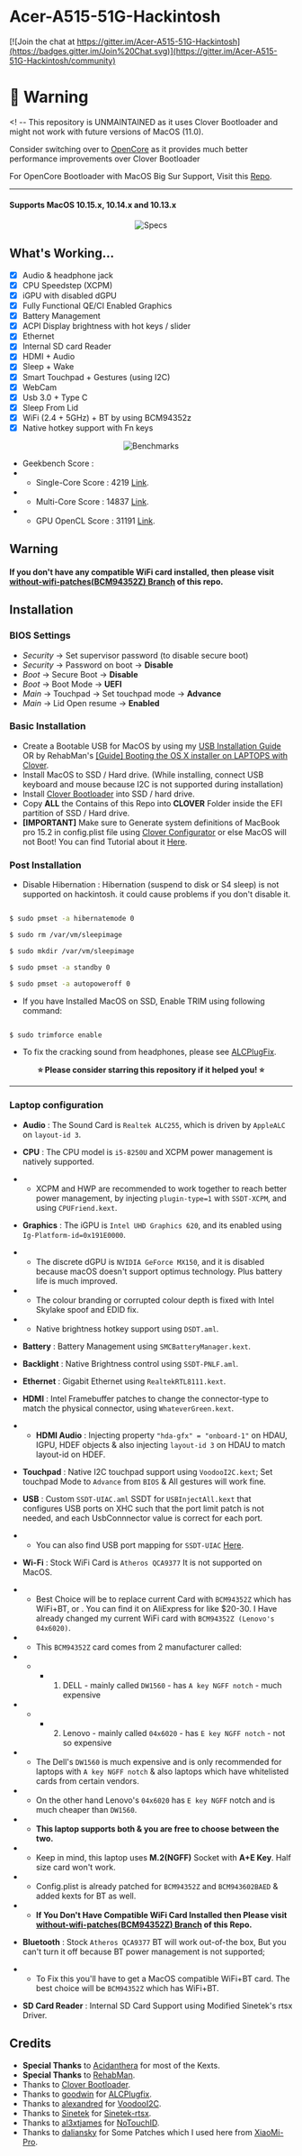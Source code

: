 

# Acer-A515-51G-Hackintosh

[![Join the chat at https://gitter.im/Acer-A515-51G-Hackintosh](https://badges.gitter.im/Join%20Chat.svg)](https://gitter.im/Acer-A515-51G-Hackintosh/community)

# :rotating_light: Warning

<! -- This repository is UNMAINTAINED as it uses Clover Bootloader and might not work with future versions of MacOS (11.0).

Consider switching over to [OpenCore](https://github.com/SiddheshNan/Acer-A515-51G-Hackintosh-OpenCore) as it provides much better performance improvements over Clover Bootloader

For OpenCore Bootloader with MacOS Big Sur Support, Visit this [Repo](https://github.com/SiddheshNan/Acer-A515-51G-Hackintosh-OpenCore).


---


#### Supports MacOS 10.15.x, 10.14.x and 10.13.x

<p align="center">
  <img src="https://i.imgur.com/s5tJPnX.png" alt="Specs">
</p>


## What's Working...
 - [x] Audio & headphone jack
 - [x] CPU Speedstep (XCPM)
 - [x] iGPU with disabled dGPU
 - [x] Fully Functional QE/CI Enabled Graphics
 - [x] Battery Management
 - [x] ACPI Display brightness with hot keys / slider
 - [x] Ethernet
 - [x] Internal SD card Reader
 - [x] HDMI + Audio
 - [x] Sleep + Wake
 - [x] Smart Touchpad + Gestures (using I2C)
 - [x] WebCam
 - [x] Usb 3.0 + Type C
 - [x] Sleep From Lid
 - [x] WiFi (2.4 + 5GHz) + BT by using BCM94352z
 - [x] Native hotkey support with Fn keys

<p align="center">
  <img src="https://i.imgur.com/A0cKRrX.png" alt="Benchmarks">
</p>

  - Geekbench Score :
  - - Single-Core Score : 4219 [Link](https://browser.geekbench.com/v4/cpu/13793813).
  - - Multi-Core Score : 14837 [Link](https://browser.geekbench.com/v4/cpu/13793813).
  - - GPU OpenCL Score : 31191 [Link](https://browser.geekbench.com/v4/compute/4258348).

 ## Warning
 #### **If you don't have any compatible WiFi card installed, then please visit [without-wifi-patches(BCM94352Z) Branch](https://github.com/SiddheshNan/Acer-A515-51G-Hackintosh/tree/without-wifi-patches(BCM94352Z)) of this repo.**

## Installation

 ### BIOS Settings
* *Security* → Set supervisor password (to disable secure boot)
* *Security* → Password on boot → **Disable**
* *Boot* → Secure Boot → **Disable**
* *Boot* → Boot Mode → **UEFI**
* *Main* → Touchpad → Set touchpad mode → **Advance**
* *Main* → Lid Open resume → **Enabled**


###  Basic Installation

- Create a Bootable USB for MacOS by using my [USB Installation Guide](https://github.com/SiddheshNan/Acer-A515-51G-Hackintosh/blob/master/USB-Installation-Guide.md) OR by RehabMan's [[Guide] Booting the OS X installer on LAPTOPS with Clover](https://www.tonymacx86.com/el-capitan-laptop-support/148093-guide-booting-os-x-installer-laptops-clover.html).
- Install MacOS to SSD / Hard drive. (While installing, connect USB keyboard and mouse because I2C is not supported during installation)
- Install [Clover Bootloader](https://github.com/CloverHackyColor/CloverBootloader/releases) into SSD / hard drive.
- Copy **ALL** the Contains of this Repo into **CLOVER** Folder inside the EFI partition of SSD / Hard drive.
- **[IMPORTANT]** Make sure to Generate system definitions of MacBook pro 15.2 in config.plist file using [Clover Configurator](https://mackie100projects.altervista.org/download-clover-configurator/) or else MacOS will not Boot! You can find Tutorial about it [Here](https://www.tonymacx86.com/threads/guide-how-to-configure-your-systems-smbios-correctly.198155/).

### Post Installation

- Disable Hibernation : Hibernation (suspend to disk or S4 sleep) is not supported on hackintosh. it could cause problems if you don't disable it.

```sh

$ sudo pmset -a hibernatemode 0

$ sudo rm /var/vm/sleepimage

$ sudo mkdir /var/vm/sleepimage

$ sudo pmset -a standby 0

$ sudo pmset -a autopoweroff 0


```

- If you have Installed MacOS on SSD, Enable TRIM using following command:

```sh

$ sudo trimforce enable

```

- To fix the cracking sound from headphones, please see [ALCPlugFix](https://github.com/Siddhesh9146/Acer-E515-51G-Hackintosh/tree/master/ALCPlugFix).



<p align="center">
<b>⭐ Please consider starring this repository if it helped you! ⭐</b>
</p>

---
### Laptop configuration


- **Audio** : The Sound Card is `Realtek ALC255`, which is driven by `AppleALC` on `layout-id 3`.

- **CPU** : The CPU model is `i5-8250U` and XCPM power management is natively supported.
 - - XCPM and HWP are recommended to work together to reach better power management, by injecting `plugin-type=1` with `SSDT-XCPM`, and using `CPUFriend.kext`.

- **Graphics** : The iGPU is `Intel UHD Graphics 620`, and its enabled using `Ig-Platform-id=0x191E0000`.
- - The discrete dGPU is `NVIDIA GeForce MX150`, and it is disabled because macOS doesn't support optimus technology. Plus battery life is much improved.
- - The colour branding or corrupted colour depth is fixed with Intel Skylake spoof and EDID fix.
- - Native brightness hotkey support using `DSDT.aml`.

- **Battery** : Battery Management using `SMCBatteryManager.kext`.

- **Backlight** : Native Brightness control using `SSDT-PNLF.aml`.

- **Ethernet** : Gigabit Ethernet using `RealtekRTL8111.kext`.

- **HDMI** : Intel Framebuffer patches to change the connector-type to match the physical connector, using `WhateverGreen.kext`.
- - **HDMI Audio** : Injecting property `"hda-gfx" = "onboard-1"` on HDAU, IGPU, HDEF objects & also injecting `layout-id 3` on HDAU to match layout-id on HDEF.

- **Touchpad** : Native I2C touchpad support using `VoodooI2C.kext`; Set touchpad Mode to `Advance` from `BIOS` & All gestures will work fine.

- **USB** : Custom `SSDT-UIAC.aml` SSDT for `USBInjectAll.kext` that configures USB ports on XHC such that the port limit patch is not needed, and each UsbConnnector value is correct for each port.
- - You can also find USB port mapping for `SSDT-UIAC` [Here](https://github.com/SiddheshNan/Acer-A515-51G-Hackintosh/blob/master/USB%20port%20mapping%20for%20SSDT-UIAC.md).


- **Wi-Fi** : Stock WiFi Card is `Atheros QCA9377` It is not supported on MacOS.
- - Best Choice will be to replace current Card with `BCM94352Z` which has WiFi+BT, or . You can find it on AliExpress for like $20-30. I Have already changed my current WiFi card with `BCM94352Z (Lenovo's 04x6020)`.
- - This `BCM94352Z` card comes from 2 manufacturer called:
- - - 1. DELL - mainly called `DW1560` - has `A key NGFF notch` - much expensive
- - - 2. Lenovo - mainly called `04x6020` - has `E key NGFF notch` - not so expensive
- - The Dell's `DW1560` is much expensive and is only recommended for laptops with `A key NGFF notch` & also laptops which have whitelisted cards from certain vendors.
- - On the other hand Lenovo's `04x6020` has `E key NGFF` notch and is much cheaper than `DW1560`.
- - **This laptop supports both & you are free to choose between the two.**
- - Keep in mind, this laptop uses **M.2(NGFF)** Socket with **A+E Key**. Half size card won't work.
- - Config.plist is already patched for `BCM94352Z` and `BCM943602BAED` & added kexts for BT as well.
- - **If You Don't Have Compatible WiFi Card Installed then Please visit [without-wifi-patches(BCM94352Z) Branch](https://github.com/SiddheshNan/Acer-A515-51G-Hackintosh/tree/without-wifi-patches(BCM94352Z)) of this Repo.**

- **Bluetooth** : Stock `Atheros QCA9377` BT will work out-of-the box, But you can't turn it off because BT power management is not supported;
- - To Fix this you'll have to get a MacOS compatible WiFi+BT card. The best choice will be `BCM94352Z` which has WiFi+BT.

- **SD Card Reader** : Internal SD Card Support using Modified Sinetek's rtsx Driver.


## Credits

- **Special Thanks** to [Acidanthera](https://github.com/acidanthera) for most of the Kexts.
- **Special Thanks** to [RehabMan](https://github.com/RehabMan).
- Thanks to [Clover Bootloader](https://sourceforge.net/projects/cloverefiboot).
- Thanks to [goodwin](https://github.com/goodwin/) for [ALCPlugfix](https://github.com/goodwin/ALCPlugFix).
- Thanks to [alexandred](https://github.com/alexandred/) for [VoodooI2C](https://github.com/alexandred/VoodooI2C).
- Thanks to [Sinetek](https://github.com/sinetek) for [Sinetek-rtsx](https://github.com/sinetek/Sinetek-rtsx).
- Thanks to [al3xtjames](https://github.com/al3xtjames) for [NoTouchID](https://github.com/al3xtjames/NoTouchID).
- Thanks to [daliansky](https://github.com/daliansky/) for Some Patches which I used here from [XiaoMi-Pro](https://github.com/daliansky/XiaoMi-Pro/).
